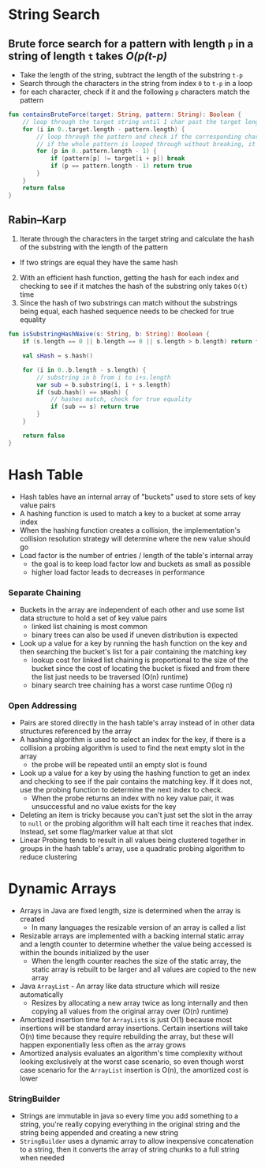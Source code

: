 # String Search
## Brute force search for a pattern with length `p` in a string of length `t` takes _O(p(t-p)_
  - Take the length of the string, subtract the length of the substring `t-p`
  - Search through the characters in the string from index `0` to `t-p` in a loop
  - for each character, check if it and the following `p` characters match the pattern
```kotlin
fun containsBruteForce(target: String, pattern: String): Boolean {
    // loop through the target string until 1 char past the target length - the pattern length
    for (i in 0..target.length - pattern.length) {
        // loop through the pattern and check if the corresponding char in the target matches
        // if the whole pattern is looped through without breaking, it was all found
        for (p in 0..pattern.length - 1) {
            if (pattern[p] != target[i + p]) break
            if (p == pattern.length - 1) return true
        }
    }
    return false
}
```
## Rabin–Karp
1. Iterate through the characters in the target string and calculate the hash of the substring with the length of the pattern
  - If two strings are equal they have the same hash
2. With an efficient hash function, getting the hash for each index and checking to see if it matches the hash of the substring only takes `O(t)` time
3. Since the hash of two substrings can match without the substrings being equal, each hashed sequence needs to be checked for true equality

```kotlin
fun isSubstringHashNaive(s: String, b: String): Boolean {
    if (s.length == 0 || b.length == 0 || s.length > b.length) return false

    val sHash = s.hash()

    for (i in 0..b.length - s.length) {
        // substring in b from i to i+s.length
        var sub = b.substring(i, i + s.length)
        if (sub.hash() == sHash) {
            // hashes match, check for true equality
            if (sub == s) return true
        }
    }

    return false
}
```


# Hash Table
- Hash tables have an internal array of "buckets" used to store sets of key value pairs
- A hashing function is used to match a key to a bucket at some array index
- When the hashing function creates a collision, the implementation's collision resolution strategy will determine where the new value should go
- Load factor is the number of entries / length of the table's internal array
  * the goal is to keep load factor low and buckets as small as possible
  * higher load factor leads to decreases in performance

### Separate Chaining
- Buckets in the array are independent of each other and use some list data structure to hold a set of key value pairs
  * linked list chaining is most common
  * binary trees can also be used if uneven distribution is expected
- Look up a value for a key by running the hash function on the key and then searching the bucket's list for a pair containing the matching key
  * lookup cost for linked list chaining is proportional to the size of the bucket since the cost of locating the bucket is fixed and from there the list just needs to be traversed (O(n) runtime)
  * binary search tree chaining has a worst case runtime O(log n)

### Open Addressing
- Pairs are stored directly in the hash table's array instead of in other data structures referenced by the array
- A hashing algorithm is used to select an index for the key, if there is a collision a probing algorithm is used to find the next empty slot in the array
  * the probe will be repeated until an empty slot is found
- Look up a value for a key by using the hashing function to get an index and checking to see if the pair contains the matching key. If it does not, use the probing function to determine the next index to check.
  * When the probe returns an index with no key value pair, it was unsuccessful and no value exists for the key
- Deleting an item is tricky because you can't just set the slot in the array to `null` or the probing algorithm will halt each time it reaches that index. Instead, set some flag/marker value at that slot
- Linear Probing tends to result in all values being clustered together in groups in the hash table's array, use a quadratic probing algorithm to reduce clustering

# Dynamic Arrays
- Arrays in Java are fixed length, size is determined when the array is created
  * In many languages the resizable version of an array is called a list
- Resizable arrays are implemented with a backing internal static array and a length counter to determine whether the value being accessed is within the bounds initialized by the user
  * When the length counter reaches the size of the static array, the static array is rebuilt to be larger and all values are copied to the new array
- Java `ArrayList` - An array like data structure which will resize automatically
  * Resizes by allocating a new array twice as long internally and then copying all values from the original array over (O(n) runtime)
- Amortized insertion time for `ArrayList`s is just O(1) because most insertions will be standard array insertions. Certain insertions will take O(n) time because they require rebuilding the array, but these will happen exponentially less often as the array grows  
- Amortized analysis evaluates an algorithm's time complexity without looking exclusively at the worst case scenario, so even though worst case scenario for the `ArrayList` insertion is O(n), the amortized cost is lower

### StringBuilder
- Strings are immutable in java so every time you add something to a string, you're really copying everything in the original string and the string being appended and creating a new string
- `StringBuilder` uses a dynamic array to allow inexpensive concatenation to a string, then it converts the array of string chunks to a full string when needed
